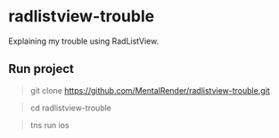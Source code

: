 # radlistview-trouble
Explaining my trouble using RadListView.

## Run project
> git clone https://github.com/MentalRender/radlistview-trouble.git

> cd radlistview-trouble

> tns run ios

